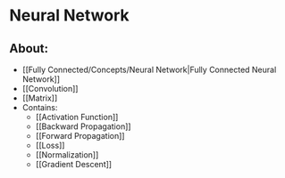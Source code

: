 # Neural Network

## About:
- [[Fully Connected/Concepts/Neural Network|Fully Connected Neural Network]]
- [[Convolution]]
- [[Matrix]]
- Contains:
	- [[Activation Function]]
	- [[Backward Propagation]]
	- [[Forward Propagation]]
	- [[Loss]]
	- [[Normalization]]
	- [[Gradient Descent]]
